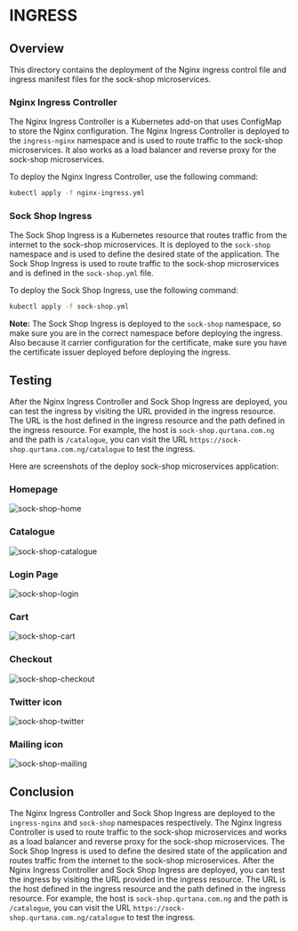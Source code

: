 # INGRESS

## Overview

This directory contains the deployment of the Nginx ingress control file and ingress manifest files for the sock-shop microservices.

### Nginx Ingress Controller

The Nginx Ingress Controller is a Kubernetes add-on that uses ConfigMap to store the Nginx configuration. The Nginx Ingress Controller is deployed to the `ingress-nginx` namespace and is used to route traffic to the sock-shop microservices. It also works as a load balancer and reverse proxy for the sock-shop microservices.

To deploy the Nginx Ingress Controller, use the following command:

```bash
kubectl apply -f nginx-ingress.yml
```

### Sock Shop Ingress

The Sock Shop Ingress is a Kubernetes resource that routes traffic from the internet to the sock-shop microservices. It is deployed to the `sock-shop` namespace and is used to define the desired state of the application. The Sock Shop Ingress is used to route traffic to the sock-shop microservices and is defined in the `sock-shop.yml` file.

To deploy the Sock Shop Ingress, use the following command:

```bash
kubectl apply -f sock-shop.yml
```

**Note:** The Sock Shop Ingress is deployed to the `sock-shop` namespace, so make sure you are in the correct namespace before deploying the ingress. Also because it carrier configuration for the certificate, make sure you have the certificate issuer deployed before deploying the ingress.

## Testing

After the Nginx Ingress Controller and Sock Shop Ingress are deployed, you can test the ingress by visiting the URL provided in the ingress resource. The URL is the host defined in the ingress resource and the path defined in the ingress resource. For example, the host is `sock-shop.qurtana.com.ng` and the path is `/catalogue`, you can visit the URL `https://sock-shop.qurtana.com.ng/catalogue` to test the ingress.

Here are screenshots of the deploy sock-shop microservices application:

### Homepage

![sock-shop-home](.img/homepage.png)

### Catalogue

![sock-shop-catalogue](.img/catalogue.png)

### Login Page

![sock-shop-login](.img/login.png)

### Cart

![sock-shop-cart](.img/cart.png)

### Checkout

![sock-shop-checkout](.img/orders.png)

### Twitter icon

![sock-shop-twitter](.img/twittericon.png)

### Mailing icon

![sock-shop-mailing](.img/emailicon.png)

## Conclusion

The Nginx Ingress Controller and Sock Shop Ingress are deployed to the `ingress-nginx` and `sock-shop` namespaces respectively. The Nginx Ingress Controller is used to route traffic to the sock-shop microservices and works as a load balancer and reverse proxy for the sock-shop microservices. The Sock Shop Ingress is used to define the desired state of the application and routes traffic from the internet to the sock-shop microservices. After the Nginx Ingress Controller and Sock Shop Ingress are deployed, you can test the ingress by visiting the URL provided in the ingress resource. The URL is the host defined in the ingress resource and the path defined in the ingress resource. For example, the host is `sock-shop.qurtana.com.ng` and the path is `/catalogue`, you can visit the URL `https://sock-shop.qurtana.com.ng/catalogue` to test the ingress.
